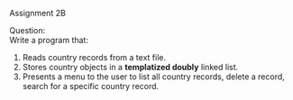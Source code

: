 Assignment 2B

Question:  
Write a program that:  
1. Reads country records from a text file.  
2. Stores country objects in a **templatized doubly** linked list.  
3. Presents a menu to the user to list all country records, delete a record, search for a specific country record.  